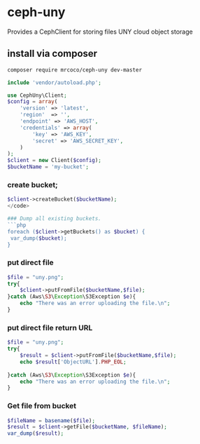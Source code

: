 # ceph-uny
Provides a CephClient for storing files UNY cloud object storage
## install via composer 
```sh
composer require mrcoco/ceph-uny dev-master
```

```php
include 'vendor/autoload.php';

use CephUny\Client;
$config = array(
    'version' => 'latest',
    'region'  => '',
    'endpoint' => 'AWS_HOST',
    'credentials' => array(
        'key' => 'AWS_KEY',
        'secret' => 'AWS_SECRET_KEY',
    )
);
$client = new Client($config);
$bucketName = 'my-bucket';
```

### create bucket;
```php
$client->createBucket($bucketName);
</code>

### Dump all existing buckets.
```php
foreach ($client->getBuckets() as $bucket) {
 var_dump($bucket);
}
```

### put direct file
```php
$file = "uny.png";
try{
    $client->putFromFile($bucketName,$file);
}catch (Aws\S3\Exception\S3Exception $e){
    echo "There was an error uploading the file.\n";
}
```

### put direct file return URL
```php
$file = "uny.png";
try{
    $result = $client->putFromFile($bucketName,$file);
    echo $result['ObjectURL'].PHP_EOL;
    
}catch (Aws\S3\Exception\S3Exception $e){
    echo "There was an error uploading the file.\n";
}
```

### Get file from bucket
```php
$fileName = basename($file);
$result = $client->getFile($bucketName, $fileName);
var_dump($result);
```